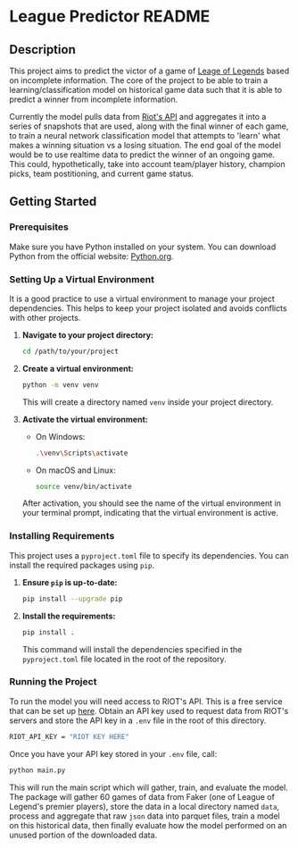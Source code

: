 # League Predictor README

## Description

This project aims to predict the victor of a game of [Leage of Legends]() based on incomplete information. The core of the project to be able to train a learning/classification model on historical game data such that it is able to predict a winner from incomplete information. 


Currently the model pulls data from [Riot's API]() and aggregates it into a series of snapshots that are used, along with the final winner of each game, to train a neural network classification model that attempts to 'learn' what makes a winning situation vs a losing situation. The end goal of the model would be to use realtime data to predict the winner of an ongoing game. This could, hypothetically, take into account team/player history, champion picks, team postitioning, and current game status. 

## Getting Started

### Prerequisites

Make sure you have Python installed on your system. You can download Python from the official website: [Python.org](https://www.python.org/).

### Setting Up a Virtual Environment

It is a good practice to use a virtual environment to manage your project dependencies. This helps to keep your project isolated and avoids conflicts with other projects.

1. **Navigate to your project directory:**
    ```bash
    cd /path/to/your/project
    ```

2. **Create a virtual environment:**
    ```bash
    python -m venv venv
    ```
    This will create a directory named `venv` inside your project directory.

3. **Activate the virtual environment:**

    - On Windows:
      ```bash
      .\venv\Scripts\activate
      ```
    - On macOS and Linux:
      ```bash
      source venv/bin/activate
      ```

    After activation, you should see the name of the virtual environment in your terminal prompt, indicating that the virtual environment is active.

### Installing Requirements

This project uses a `pyproject.toml` file to specify its dependencies. You can install the required packages using `pip`.

1. **Ensure `pip` is up-to-date:**
    ```bash
    pip install --upgrade pip
    ```

2. **Install the requirements:**
    ```bash
    pip install .
    ```

    This command will install the dependencies specified in the `pyproject.toml` file located in the root of the repository.

### Running the Project

To run the model you will need access to RIOT's API. This is a free service that can be set up [here](). Obtain an API key used to request data from RIOT's servers and store the API key in a `.env` file in the root of this directory.

```bash
RIOT_API_KEY = "RIOT KEY HERE"
```

Once you have your API key stored in your `.env` file, call:

```bash
python main.py
```

This will run the main script which will gather, train, and evaluate the model. The package will gather 60 games of data from Faker (one of League of Legend's premier players), store the data in a local directory named `data`, process and aggregate that raw `json` data into parquet files, train a model on this historical data, then finally evaluate how the model performed on an unused portion of the downloaded data. 

